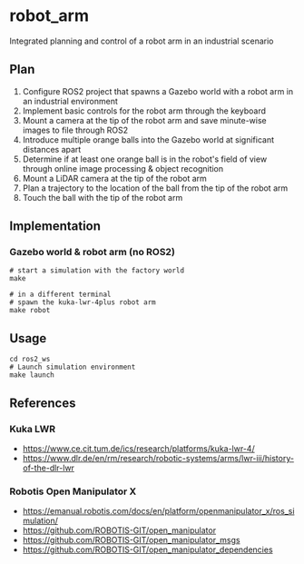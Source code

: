 # robot_arm
Integrated planning and control of a robot arm in an industrial scenario

## Plan
1. Configure ROS2 project that spawns a Gazebo world with a robot arm in an industrial environment
2. Implement basic controls for the robot arm through the keyboard
3. Mount a camera at the tip of the robot arm and save minute-wise images to file through ROS2
4. Introduce multiple orange balls into the Gazebo world at significant distances apart
5. Determine if at least one orange ball is in the robot's field of view through online image processing & object recognition
6. Mount a LiDAR camera at the tip of the robot arm
7. Plan a trajectory to the location of the ball from the tip of the robot arm
8. Touch the ball with the tip of the robot arm

## Implementation
### Gazebo world & robot arm (no ROS2)
```
# start a simulation with the factory world
make

# in a different terminal
# spawn the kuka-lwr-4plus robot arm
make robot
```

## Usage
```shell
cd ros2_ws
# Launch simulation environment
make launch
```

## References
### Kuka LWR
- https://www.ce.cit.tum.de/ics/research/platforms/kuka-lwr-4/
- https://www.dlr.de/en/rm/research/robotic-systems/arms/lwr-iii/history-of-the-dlr-lwr
### Robotis Open Manipulator X
- https://emanual.robotis.com/docs/en/platform/openmanipulator_x/ros_simulation/
- https://github.com/ROBOTIS-GIT/open_manipulator
- https://github.com/ROBOTIS-GIT/open_manipulator_msgs
- https://github.com/ROBOTIS-GIT/open_manipulator_dependencies
